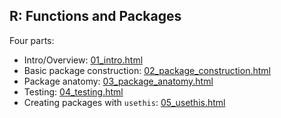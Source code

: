 ## R: Functions and Packages

Four parts:
 - Intro/Overview: [01_intro.html](https://cdn.rawgit.com/mikblack/ResBazLessons2018/2e968b5b/R_Packages_Functions/01_intro.html)
 - Basic package construction: [02_package_construction.html](https://cdn.rawgit.com/mikblack/ResBazLessons2018/18caf10c/R_Packages_Functions/02_package_construction.html)
 - Package anatomy: [03_package_anatomy.html](https://cdn.rawgit.com/mikblack/ResBazLessons2018/18caf10c/R_Packages_Functions/03_package_anatomy.html)
 - Testing: [04_testing.html](https://cdn.rawgit.com/mikblack/ResBazLessons2018/ed2153e0/R_Packages_Functions/04_testing.html)
  - Creating packages with `usethis`: [05_usethis.html](https://cdn.rawgit.com/mikblack/ResBazLessons2018/b3d99a6d/R_Packages_Functions/05_usethis.html)
